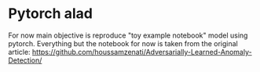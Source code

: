 # Pytorch alad

For now main objective is reproduce "toy example notebook" model using pytorch. Everything but the notebook for now is taken from the original article: https://github.com/houssamzenati/Adversarially-Learned-Anomaly-Detection/
